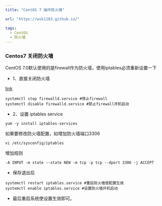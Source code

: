 ```yaml
---
title: "CentOS 7 操作防火墙"

url: "https://wsk1103.github.io/"

tags:
  - CentOS
  - 防火墙
---
```


### Centos7 关闭防火墙
CentOS 7.0默认使用的是firewall作为防火墙，使用iptables必须重新设置一下
- 1、直接关闭防火墙  

[link](https://note.youdao.com/)

```
systemctl stop firewalld.service #停止firewall  
systemctl disable firewalld.service #禁止firewall开机启动
```

- 2、设置 iptables service  

```
yum -y install iptables-services
```

如果要修改防火墙配置，如增加防火墙端口3306  

```
vi /etc/sysconfig/iptables
```
 
增加规则

```
-A INPUT -m state --state NEW -m tcp -p tcp --dport 3306 -j ACCEPT
```

- 保存退出后  

```
systemctl restart iptables.service #重启防火墙使配置生效  
systemctl enable iptables.service #设置防火墙开机启动
```
 
- 最后重启系统使设置生效即可。